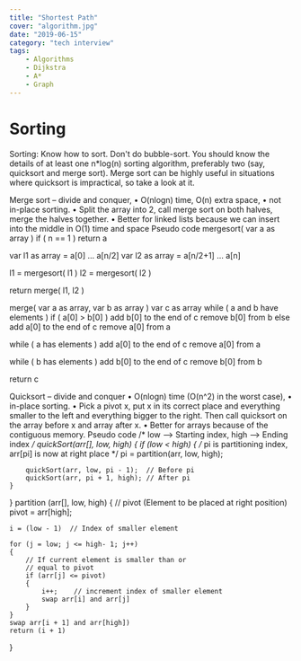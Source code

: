 ```yaml
---
title: "Shortest Path"
cover: "algorithm.jpg"
date: "2019-06-15"
category: "tech interview"
tags:
    - Algorithms
    - Dijkstra
    - A*
    - Graph
---
```


# Sorting

Sorting: Know how to sort.  Don't do bubble-sort.  You should know the details of at least one n*log(n) sorting algorithm, preferably two (say, quicksort and merge sort).  Merge sort can be highly useful in situations where quicksort is impractical, so take a look at it.  

Merge sort – divide and conquer, 
•	O(nlogn) time, O(n) extra space, 
•	not in-place sorting. 
•	Split the array into 2, call merge sort on both halves, merge the halves together. 
•	Better for linked lists because we can insert into the middle in O(1) time and space
Pseudo code
mergesort( var a as array )
   if ( n == 1 ) return a

   var l1 as array = a[0] ... a[n/2]
   var l2 as array = a[n/2+1] ... a[n]

   l1 = mergesort( l1 )
   l2 = mergesort( l2 )

   return merge( l1, l2 )

merge( var a as array, var b as array )
   var c as array
   while ( a and b have elements )
      if ( a[0] > b[0] )
         add b[0] to the end of c
         remove b[0] from b
      else
         add a[0] to the end of c
         remove a[0] from a
   
   while ( a has elements )
      add a[0] to the end of c
      remove a[0] from a
   
   while ( b has elements )
      add b[0] to the end of c
      remove b[0] from b
   
   return c

Quicksort – divide and conquer
•	O(nlogn) time (O(n^2) in the worst case), 
•	in-place sorting. 
•	Pick a pivot x, put x in its correct place and everything smaller to the left and everything bigger to the right. Then call quicksort on the array before x and array after x. 
•	Better for arrays because of the contiguous memory.
Pseudo code
/* low  --> Starting index,  high  --> Ending index */
quickSort(arr[], low, high)
{
    if (low < high)
    {
        /* pi is partitioning index, arr[pi] is now
           at right place */
        pi = partition(arr, low, high);

        quickSort(arr, low, pi - 1);  // Before pi
        quickSort(arr, pi + 1, high); // After pi
    }
}
partition (arr[], low, high)
{
    // pivot (Element to be placed at right position)
    pivot = arr[high];  
 
    i = (low - 1)  // Index of smaller element

    for (j = low; j <= high- 1; j++)
    {
        // If current element is smaller than or
        // equal to pivot
        if (arr[j] <= pivot)
        {
            i++;    // increment index of smaller element
            swap arr[i] and arr[j]
        }
    }
    swap arr[i + 1] and arr[high])
    return (i + 1)
}
